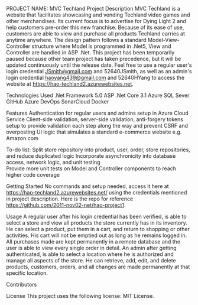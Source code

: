 PROJECT NAME: MVC Techland
Project Description
MVC Techland is a website that facilitates showcasing and vending Techland video games and other merchandises. Its current focus is to advertise for Dying Light 2 and help customers pre-order this new franchise. Because of its ease of use, customers are able to view and purchase all products Techland carries at anytime anywhere. The design pattern follows a standard Model-View-Controller structure where Model is programmed in .Net5, View and Controller are handled in ASP .Net. This project has been temporarily paused because other team project has taken precedence, but it will be updated continuously until the release date. Feel free to use a regular user's login credential JSmith@gmail.com and 52640JSmith, as well as an admin's login credential haoyang439@gmail.com and 52640HYang to access the website at https://hao-techland2.azurewebsites.net. 

Technologies Used
.Net Framework 5.0
ASP .Net Core  3.1
Azure SQL Sever
GitHub
Azure DevOps
SonarCloud 
Docker

Features
Authentication for regular users and admins setup in Azure Cloud Service
Client-side validation, server-side validation, anti-forgery tokens setup to provide validation each step along the way and prevent CSRF and overposting
UI logic that simulates a standard e-commerce website e.g. Amazon.com

To-do list:
Split store repository into product, user, order, store repositories, and reduce duplicated logic
Incorporate asynchronicity into database access, network logic, and unit testing  
Provide more unit tests on Model and Controller components to reach higher code coverage

Getting Started
No commands and setup needed, access it here at https://hao-techland2.azurewebsites.net/ using the credentials mentioned in project description. Here is the repo for reference https://github.com/2011-nov02-net/hao-project1.

Usage
A regular user after his login credential has been verified, is able to select a store and view all products the store currently has in its inventory. He can select a product, put them in a cart, and return to shopping or other activities. His cart will not be emptied out as long as he remains logged in. All purchases made are kept permanently in a remote database and the user is able to view every single order in detail.
An admin after getting authenticated, is able to select a location where he is authorized and manage all aspects of the store. He can retrieve, add, edit, and delete products, customers, orders, and all changes are made permanently at that specific location.

Contributors

License
This project uses the following license: MIT License.
